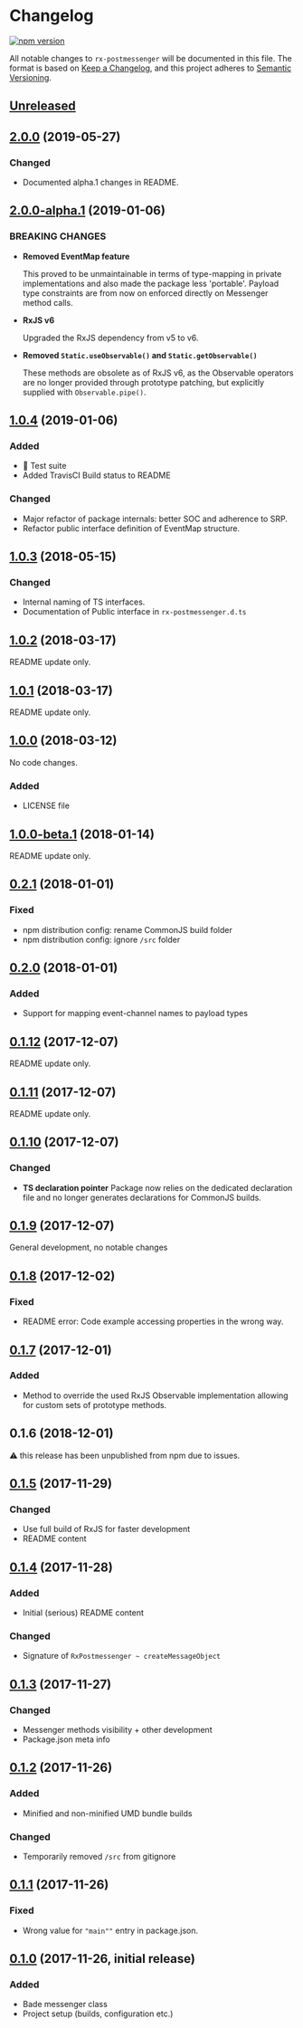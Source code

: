 # Changelog
[![npm version](https://badge.fury.io/js/rx-postmessenger.svg)](https://badge.fury.io/js/rx-postmessenger)

All notable changes to `rx-postmessenger` will be documented in this file. The format is based on [Keep a Changelog](https://keepachangelog.com/en/1.0.0/),
and this project adheres to [Semantic Versioning](https://semver.org/spec/v2.0.0.html).

## [Unreleased]

## [2.0.0] (2019-05-27)
### Changed
- Documented alpha.1 changes in README.

## [2.0.0-alpha.1] (2019-01-06)
### BREAKING CHANGES
- **Removed EventMap feature** 
    
    This proved to be unmaintainable in terms of type-mapping in private implementations
    and also made the package less 'portable'. Payload type constraints are from now on
    enforced directly on Messenger method calls. 
     
- **RxJS v6**

    Upgraded the RxJS dependency from v5 to v6.
    
- **Removed `Static.useObservable()` and `Static.getObservable()`**
 
    These methods are obsolete as of RxJS v6, as the Observable operators are no longer
    provided through prototype patching, but explicitly supplied with `Observable.pipe()`.
 

## [1.0.4] (2019-01-06)
### Added
- 🧪 Test suite
- Added TravisCI Build status to README

### Changed
- Major refactor of package internals: better SOC and adherence to SRP.
- Refactor public interface definition of EventMap structure.

## [1.0.3] (2018-05-15)
### Changed
- Internal naming of TS interfaces.
- Documentation of Public interface in `rx-postmessenger.d.ts`

## [1.0.2] (2018-03-17)
README update only.

## [1.0.1] (2018-03-17)
README update only.

## [1.0.0] (2018-03-12)
No code changes.

### Added
- LICENSE file

## [1.0.0-beta.1] (2018-01-14)
README update only.

## [0.2.1] (2018-01-01)
### Fixed
- npm distribution config: rename CommonJS build folder
- npm distribution config: ignore `/src` folder

## [0.2.0] (2018-01-01)
### Added
- Support for mapping event-channel names to payload types

## [0.1.12] (2017-12-07)
README update only.

## [0.1.11] (2017-12-07)
README update only.

## [0.1.10] (2017-12-07)

### Changed
- **TS declaration pointer** Package now relies on the dedicated declaration file and no longer generates declarations for CommonJS builds.
## [0.1.9] (2017-12-07)
General development, no notable changes

## [0.1.8] (2017-12-02)

### Fixed
- README error: Code example accessing properties in the wrong way.

## [0.1.7] (2017-12-01)
### Added
- Method to override the used RxJS Observable implementation allowing for custom sets of prototype methods.

## 0.1.6 (2018-12-01)
⚠️ this release has been unpublished from npm due to issues.

## [0.1.5] (2017-11-29)

### Changed
- Use full build of RxJS for faster development
- README content

## [0.1.4] (2017-11-28)

### Added
- Initial (serious) README content

### Changed
- Signature of `RxPostmessenger ~ createMessageObject`

## [0.1.3] (2017-11-27)

### Changed
- Messenger methods visibility + other development
- Package.json meta info

## [0.1.2] (2017-11-26)

### Added
- Minified and non-minified UMD bundle builds

### Changed
- Temporarily removed `/src` from gitignore

## [0.1.1] (2017-11-26)

### Fixed
- Wrong value for `"main""` entry in package.json.
 
## [0.1.0] (2017-11-26, initial release)

### Added
- Bade messenger class
- Project setup (builds, configuration etc.)

[Unreleased]: https://github.com/PXLWidgets/php-composer-version/compare/v2.0.0...HEAD
[2.0.0]: https://github.com/JJWesterkamp/rx-postmessenger/compare/v2.0.0-alpha.1...v2.0.0
[2.0.0-alpha.1]: https://github.com/JJWesterkamp/rx-postmessenger/compare/v1.0.4...v2.0.0-alpha.1
[1.0.4]: https://github.com/JJWesterkamp/rx-postmessenger/compare/v1.0.3...v1.0.4
[1.0.3]: https://github.com/JJWesterkamp/rx-postmessenger/compare/v1.0.2...v1.0.3
[1.0.2]: https://github.com/JJWesterkamp/rx-postmessenger/compare/v1.0.1...v1.0.2
[1.0.1]: https://github.com/JJWesterkamp/rx-postmessenger/compare/v1.0.0...v1.0.1
[1.0.0]: https://github.com/JJWesterkamp/rx-postmessenger/compare/v1.0.0-beta.1...v1.0.0
[1.0.0-beta.1]: https://github.com/JJWesterkamp/rx-postmessenger/compare/v0.2.1...v1.0.0-beta.1
[0.2.1]: https://github.com/JJWesterkamp/rx-postmessenger/compare/v0.2.0...v0.2.1
[0.2.0]: https://github.com/JJWesterkamp/rx-postmessenger/compare/v0.1.12...v0.2.0
[0.1.12]: https://github.com/JJWesterkamp/rx-postmessenger/compare/v0.1.11...v0.1.12
[0.1.11]: https://github.com/JJWesterkamp/rx-postmessenger/compare/v0.1.10...v0.1.11
[0.1.10]: https://github.com/JJWesterkamp/rx-postmessenger/compare/v0.1.9...v0.1.10
[0.1.9]: https://github.com/JJWesterkamp/rx-postmessenger/compare/v0.1.8...v0.1.9
[0.1.8]: https://github.com/JJWesterkamp/rx-postmessenger/compare/v0.1.7...v0.1.8
[0.1.7]: https://github.com/JJWesterkamp/rx-postmessenger/compare/v0.1.5...v0.1.7
[0.1.5]: https://github.com/JJWesterkamp/rx-postmessenger/compare/v0.1.4...v0.1.5
[0.1.4]: https://github.com/JJWesterkamp/rx-postmessenger/compare/v0.1.3...v0.1.4
[0.1.3]: https://github.com/JJWesterkamp/rx-postmessenger/compare/v0.1.2...v0.1.3
[0.1.2]: https://github.com/JJWesterkamp/rx-postmessenger/compare/v0.1.1...v0.1.2
[0.1.1]: https://github.com/JJWesterkamp/rx-postmessenger/compare/v0.1.0...v0.1.1
[0.1.0]: https://github.com/JJWesterkamp/rx-postmessenger/tree/v0.1.0
